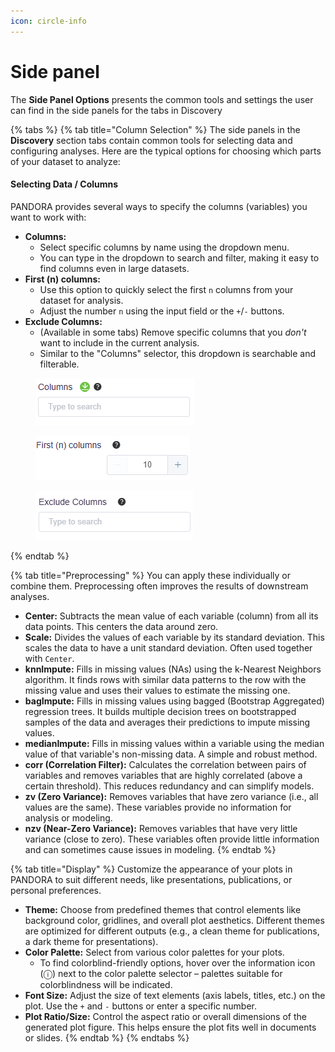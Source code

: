 ```yaml
---
icon: circle-info
---
```


# Side panel

The **Side Panel Options** presents the common tools and settings the user can find in the side panels for the tabs in Discovery

{% tabs %}
{% tab title="Column Selection" %}
The side panels in the **Discovery** section tabs contain common tools for selecting data and configuring analyses. Here are the typical options for choosing which parts of your dataset to analyze:

#### Selecting Data / Columns

PANDORA provides several ways to specify the columns (variables) you want to work with:

* **Columns:**
  * Select specific columns by name using the dropdown menu.
  * You can type in the dropdown to search and filter, making it easy to find columns even in large datasets.
* **First (n) columns:**
  * Use this option to quickly select the first `n` columns from your dataset for analysis.
  * Adjust the number `n` using the input field or the `+`/`-` buttons.
* **Exclude Columns:**
  * (Available in some tabs) Remove specific columns that you _don't_ want to include in the current analysis.
  * Similar to the "Columns" selector, this dropdown is searchable and filterable.

<figure><img src="../../.gitbook/assets/SidePanel_Columns.png" alt=""><figcaption></figcaption></figure>

<figure><img src="../../.gitbook/assets/SidePanel_First_n_columns.png" alt=""><figcaption></figcaption></figure>

<figure><img src="../../.gitbook/assets/SidePanel_Exclude_columns.png" alt=""><figcaption></figcaption></figure>
{% endtab %}

{% tab title="Preprocessing" %}
You can apply these individually or combine them. Preprocessing often improves the results of downstream analyses.



* **Center:** Subtracts the mean value of each variable (column) from all its data points. This centers the data around zero.
* **Scale:** Divides the values of each variable by its standard deviation. This scales the data to have a unit standard deviation. Often used together with `Center`.
* **knnImpute:** Fills in missing values (NAs) using the k-Nearest Neighbors algorithm. It finds rows with similar data patterns to the row with the missing value and uses their values to estimate the missing one.
* **bagImpute:** Fills in missing values using bagged (Bootstrap Aggregated) regression trees. It builds multiple decision trees on bootstrapped samples of the data and averages their predictions to impute missing values.
* **medianImpute:** Fills in missing values within a variable using the median value of that variable's non-missing data. A simple and robust method.
* **corr (Correlation Filter):** Calculates the correlation between pairs of variables and removes variables that are highly correlated (above a certain threshold). This reduces redundancy and can simplify models.
* **zv (Zero Variance):** Removes variables that have zero variance (i.e., all values are the same). These variables provide no information for analysis or modeling.
* **nzv (Near-Zero Variance):** Removes variables that have very little variance (close to zero). These variables often provide little information and can sometimes cause issues in modeling.
{% endtab %}

{% tab title="Display" %}
Customize the appearance of your plots in PANDORA to suit different needs, like presentations, publications, or personal preferences.

* **Theme:** Choose from predefined themes that control elements like background color, gridlines, and overall plot aesthetics. Different themes are optimized for different outputs (e.g., a clean theme for publications, a dark theme for presentations).
* **Color Palette:** Select from various color palettes for your plots.
  * To find colorblind-friendly options, hover over the information icon (ⓘ) next to the color palette selector – palettes suitable for colorblindness will be indicated.
* **Font Size:** Adjust the size of text elements (axis labels, titles, etc.) on the plot. Use the `+` and `-` buttons or enter a specific number.
* **Plot Ratio/Size:** Control the aspect ratio or overall dimensions of the generated plot figure. This helps ensure the plot fits well in documents or slides.
{% endtab %}
{% endtabs %}

